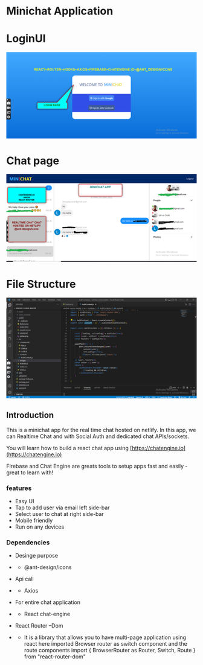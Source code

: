 # Minichat Application
# LoginUI
![LoginUI](./src/images/screenshot03.png)
# Chat page
![Chat page](./src/images/screenshot02.png)
# File Structure
![File Structure](./src/images/screenshot01.png)

## Introduction

This is a minichat app for the real time chat hosted on netlify. In this app, we can  Realtime Chat and  with Social Auth and dedicated chat APIs/sockets.

You will learn how to build a react chat app using [https://chatengine.io](https://chatengine.io)

Firebase and Chat Engine are greats tools to setup apps fast and easily - great to learn with!

### features
- Easy UI
- Tap to add user via email left side-bar
- Select user to chat at right side-bar
- Mobile friendly
- Run on any devices

### Dependencies
- Desinge purpose
- - @ant-design/icons
- Api call 
- - Axios
- For entire chat application
- - React chat-engine

- React Router –Dom
- - It is a library that allows you to have multi-page application using react
here imported Browser router as switch component and the route components
import { BrowserRouter as Router, Switch, Route } from "react-router-dom"




